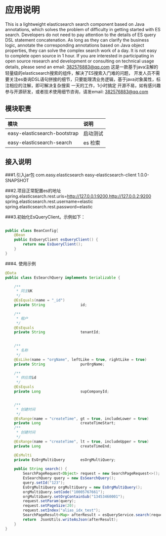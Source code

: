 # 应用说明
This is a lightweight elasticsearch search component based on Java annotations, which solves the problem of difficulty in getting started with ES search. Developers do not need to pay attention to the details of ES query DSL statement concatenation. As long as they can clarify the business logic, annotate the corresponding annotations based on Java object properties, they can solve the complex search work of a day. It is not easy to complete open source in 1 hour. If you are interested in participating in open source research and development or consulting on technical usage details, please send an email: 382576883@qq.com
这是一款基于java注解的轻量级的elasticsearch搜索的组件，解决了ES搜索入门难的问题，
开发人员不需要关注es查询DSL语句拼接的细节，只要能理清业务逻辑，基于java对象属性，标注相应的注解，即可解决复杂搜索
一天的工作，1小时搞定
开源不易，如有感兴趣参与开源研发，或者技术使用细节咨询，请发email: 382576883@qq.com

## 模块职责

| 模块                              | 说明    |
|:--------------------------------|:------|
| easy-elasticsearch-bootstrap    | 启动测试  |
| easy-elasticsearch-search       | es 检索 |

## 接入说明
###1.引入jar包
<dependency>
<groupId>com.easy.elasticsearch</groupId>
<artifactId>easy-elasticsearch-client</artifactId>
<version>1.0.0-SNAPSHOT</version>
</dependency>

###2.项目正常配置es的地址
spring.elasticsearch.rest.uris=http://127.0.0.1:9200,http://127.0.0.2:9200
spring.elasticsearch.rest.username=elastic
spring.elasticsearch.rest.password=elastic

###3.初始化EsQueryClient。示例如下：
```java

public class BeanConfig{
    @Bean
    public EsQueryClient esQueryClient() {
        return new EsQueryClient();
    } 
}

```
###4. 使用示例
```java
@Data
public class EsSearchQuery implements Serializable {

    /**
     * 同主UK
     */
    @EsEquals(name = "_id")
    private String                id;

    /**
     * 租户
     */
    @EsEquals
    private String                tenantId;
    

    /**
     * 名称
     */
    @EsLike(name = "orgName", leftLike = true, rightLike = true)
    private String                purOrgName;

    /**
     * 供应商id
     */
    @EsEquals
    private Long                  supCompanyId;


    /**
     * 创建时间
     */
    @EsRange(name = "createTime", gt = true, includeLower = true)
    private Long                  createTimeStart;
    /**
     * 创建时间
     */
    @EsRange(name = "createTime", lt = true, includeUpper = true)
    private Long                  createTimeEnd;

    @EsMulti
    private EsOrgMultiQuery       esOrgMultiQuery;
    
    public String search() {
        SearchPageRequest<Object> request = new SearchPageRequest<>();
        EsSearchQuery query = new EsSearchQuery();
        query.setId("123");
        EsOrgMultiQuery orgMultiQuery = new EsOrgMultiQuery();
        orgMultiQuery.setCode("10005767661");
        orgMultiQuery.setOrgContainSub("13453460001");
        request.setParam(query);
        request.setPageSize(20);
        request.setIndex("alias_idx_test");
        SearchPageResult<Map> afterResult = esQueryService.search(request, Map.class);
        return  JsonUtils.writeAsJson(afterResult);
    }
}
```
